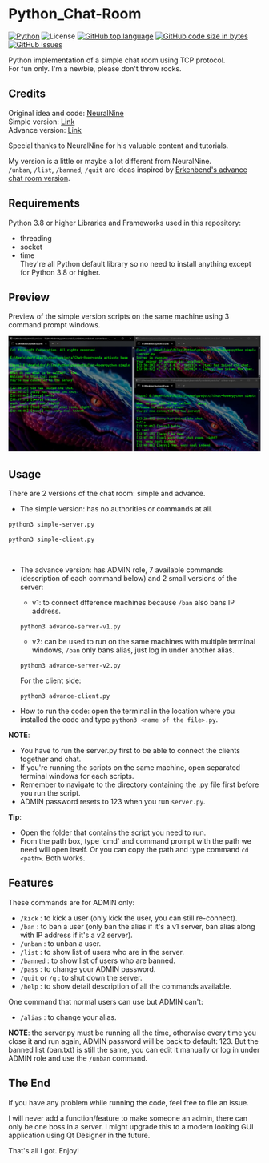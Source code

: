 # Python_Chat-Room
[![Python](https://img.shields.io/badge/Python-3776AB?style=flat&logo=python&logoColor=white)](https://shields.io/) 
![License](https://img.shields.io/badge/License-MIT-blue.svg)
[![GitHub top language](https://img.shields.io/github/languages/top/KlausJackson/Chat-Room?logo=github)](https://github.com/KlausJackson/Chat-Room) 
[![GitHub code size in bytes](https://img.shields.io/github/languages/code-size/KlausJackson/Chat-Room?logo=github)](https://github.com/KlausJackson/Chat-Room) 
[![GitHub issues](https://img.shields.io/github/issues/KlausJackson/Chat-Room?logo=github)](https://github.com/KlausJackson/Chat-Room)
<br>

Python implementation of a simple chat room using TCP protocol. <br>
For fun only. I'm a newbie, please don't throw rocks. <br>

## Credits

Original idea and code: [NeuralNine](https://www.youtube.com/@NeuralNine) <br> 
Simple version: [Link](https://youtu.be/3UOyky9sEQY?si=ZfhIld_oTzGdTsgC) <br>
Advance version: [Link](https://youtu.be/F_JDA96AdEI?si=naX_kLDcCWYCMohQ) <br>

Special thanks to NeuralNine for his valuable content and tutorials.

My version is a little or maybe a lot different from NeuralNine. <br>
`/unban`, `/list`, `/banned`, `/quit` are ideas inspired by [Erkenbend's advance chat room version](https://github.com/Erkenbend/tcp-chat-room). <br>

## Requirements

Python 3.8 or higher 
Libraries and Frameworks used in this repository: 
- threading
- socket
- time <br>
They're all Python default library so no need to install anything except for Python 3.8 or higher.

## Preview

Preview of the simple version scripts on the same machine using 3 command prompt windows. <br>

![Alt Text](example.png)

## Usage

There are 2 versions of the chat room: simple and advance. <br>
* The simple version: has no authorities or commands at all. 
```
python3 simple-server.py
```
```
python3 simple-client.py
```
<br>

* The advance version: has ADMIN role, 7 available commands (description of each command below) and 2 small versions of the server: 
  * v1: to connect dfference machines because `/ban` also bans IP address. 
  ```
  python3 advance-server-v1.py
  ```

  * v2: can be used to run on the same machines with multiple terminal windows, `/ban` only bans alias, just log in under another alias. 
  ```
  python3 advance-server-v2.py
  ```

  For the client side: 
  ```
  python3 advance-client.py
  ```

* How to run the code: open the terminal in the location where you installed the code and type `python3 <name of the file>.py`. 

**NOTE**: 
- You have to run the server.py first to be able to connect the clients together and chat. 
- If you're running the scripts on the same machine, open separated terminal windows for each scripts. 
- Remember to navigate to the directory containing the .py file first before you run the script. 
- ADMIN password resets to 123 when you run `server.py`.
  
**Tip**:
- Open the folder that contains the script you need to run. 
- From the path box, type 'cmd' and command prompt with the path we need will open itself. Or you can copy the path and type command `cd <path>`. Both works. 

## Features

These commands are for ADMIN only:
- `/kick` : to kick a user (only kick the user, you can still re-connect).
- `/ban` : to ban a user (only ban the alias if it's a v1 server, ban alias along with IP address if it's a v2 server).
- `/unban` : to unban a user.
- `/list` : to show list of users who are in the server.
- `/banned` : to show list of users who are banned.
- `/pass` : to change your ADMIN password.
- `/quit` or `/q` : to shut down the server. 
- `/help` : to show detail description of all the commands available.
  
One command that normal users can use but ADMIN can't:  
- `/alias` : to change your alias.

**NOTE**: the server.py must be running all the time, otherwise every time you close it and run again, ADMIN password will be back to default: 123. But the banned list (ban.txt) is still the same, you can edit it manually or log in under ADMIN role and use the `/unban` command.

## The End

If you have any problem while running the code, feel free to file an issue. <br>

I will never add a function/feature to make someone an admin, there can only be one boss in a server. 
I might upgrade this to a modern looking GUI application using Qt Designer in the future. <br>

That's all I got. Enjoy!




